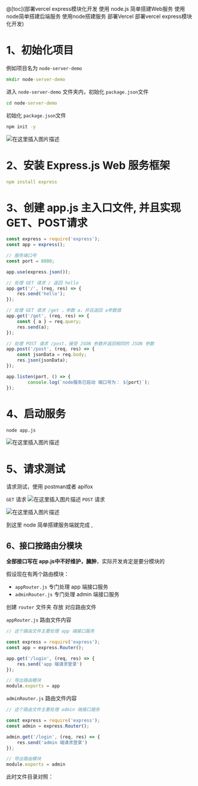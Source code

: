 @[toc](部署vercel express模块化开发 使用 node.js 简单搭建Web服务 使用node简单搭建后端服务 使用node搭建服务 部署Vercel 部署vercel express模块化开发)

# 1、初始化项目
例如项目名为 `node-server-demo`

```cmd
mkdir node-server-demo
```
进入 `node-server-demo` 文件夹内，初始化 `package.json`文件

```cmd
cd node-server-demo
```
初始化 `package.json`文件

```cmd
npm init -y
```

![在这里插入图片描述](https://img-blog.csdnimg.cn/3ca7ea28e47e4df2b2e7b6537caca61b.png)
# 2、安装 Express.js  Web 服务框架
```yml
npm install express
```
# 3、创建 app.js 主入口文件, 并且实现 GET、POST请求
```js
const express = require('express');
const app = express();

// 服务端口号
const port = 8080;

app.use(express.json());

// 处理 GET 请求 / 返回 hello 
app.get('/', (req, res) => {
    res.send('hello');
});

// 处理 GET 请求 /get ，参数 a，并且返回 a参数值
app.get('/get', (req, res) => {
    const { a } = req.query;
    res.send(a);
});

// 处理 POST 请求 /post，接受 JSON 参数并返回相同的 JSON 参数
app.post('/post', (req, res) => {
    const jsonData = req.body;
    res.json(jsonData);
});

app.listen(port, () => {
        console.log(`node服务已启动 端口号为： ${port}`);
});

```

# 4、启动服务

```cmd
node app.js
```

![在这里插入图片描述](https://img-blog.csdnimg.cn/8bceced137864a63b9c539d5a6e13207.png)
# 5、请求测试
请求测试，使用 postman或者 apifox

`GET` 请求
![在这里插入图片描述](https://img-blog.csdnimg.cn/d33ed574a390468286147ed8c65cfcf8.png)
`POST` 请求

![在这里插入图片描述](https://img-blog.csdnimg.cn/139101f4e5304720854d77adcd3fba96.png)


到这里 node 简单搭建服务端就完成 ,

## 6、接口按路由分模块

 **全部接口写在 app.js中不好维护，臃肿**，实际开发肯定是要分模块的
 
假设现在有两个路由模块：

* `appRouter.js` 专门处理 app 端接口服务
* `adminRouter.js` 专门处理 admin 端接口服务



创建 `router` 文件夹 存放 对应路由文件

`appRouter.js` 路由文件内容

```js
// 这个路由文件主要处理 app 端接口服务

const express = require('express');
const app = express.Router();

app.get('/login', (req, res) => {
	res.send('app 端请求登录')
});

// 导出路由模块
module.exports = app
```

`adminRouter.js` 路由文件内容

```js
// 这个路由文件主要处理 admin 端接口服务

const express = require('express');
const admin = express.Router();

admin.get('/login', (req, res) => {
	res.send('admin 端请求登录')
});

// 导出路由模块
module.exports = admin
```

此时文件目录对照：






